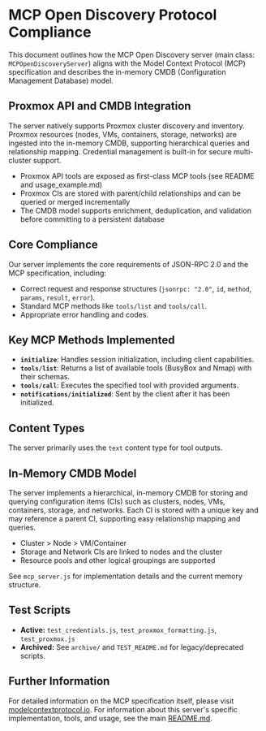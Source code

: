 # MCP Open Discovery Protocol Compliance

This document outlines how the MCP Open Discovery server (main class: `MCPOpenDiscoveryServer`) aligns with the Model Context Protocol (MCP) specification and describes the in-memory CMDB (Configuration Management Database) model.

## Proxmox API and CMDB Integration

The server natively supports Proxmox cluster discovery and inventory. Proxmox resources (nodes, VMs, containers, storage, networks) are ingested into the in-memory CMDB, supporting hierarchical queries and relationship mapping. Credential management is built-in for secure multi-cluster support.

- Proxmox API tools are exposed as first-class MCP tools (see README and usage_example.md)
- Proxmox CIs are stored with parent/child relationships and can be queried or merged incrementally
- The CMDB model supports enrichment, deduplication, and validation before committing to a persistent database

## Core Compliance

Our server implements the core requirements of JSON-RPC 2.0 and the MCP specification, including:

- Correct request and response structures (`jsonrpc: "2.0"`, `id`, `method`, `params`, `result`, `error`).
- Standard MCP methods like `tools/list` and `tools/call`.
- Appropriate error handling and codes.

## Key MCP Methods Implemented

- **`initialize`**: Handles session initialization, including client capabilities.
- **`tools/list`**: Returns a list of available tools (BusyBox and Nmap) with their schemas.
- **`tools/call`**: Executes the specified tool with provided arguments.
- **`notifications/initialized`**: Sent by the client after it has been initialized.

## Content Types

The server primarily uses the `text` content type for tool outputs.

## In-Memory CMDB Model

The server implements a hierarchical, in-memory CMDB for storing and querying configuration items (CIs) such as clusters, nodes, VMs, containers, storage, and networks. Each CI is stored with a unique key and may reference a parent CI, supporting easy relationship mapping and queries.

- Cluster > Node > VM/Container
- Storage and Network CIs are linked to nodes and the cluster
- Resource pools and other logical groupings are supported

See `mcp_server.js` for implementation details and the current memory structure.

## Test Scripts

- **Active:** `test_credentials.js`, `test_proxmox_formatting.js`, `test_proxmox.js`
- **Archived:** See `archive/` and `TEST_README.md` for legacy/deprecated scripts.

## Further Information

For detailed information on the MCP specification itself, please visit [modelcontextprotocol.io](https://modelcontextprotocol.io). For information about this server's specific implementation, tools, and usage, see the main [README.md](../README.md).
